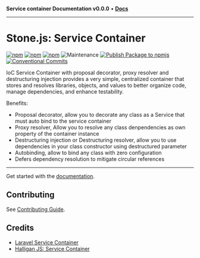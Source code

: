 **Service container Documentation v0.0.0** • [**Docs**](modules.md)

***

# Stone.js: Service Container

[![npm](https://img.shields.io/npm/l/@stone-js/service-container)](https://opensource.org/licenses/Apache-2.0)
[![npm](https://img.shields.io/npm/v/@stone-js/service-container)](https://www.npmjs.com/package/@stone-js/service-container)
[![npm](https://img.shields.io/npm/dm/@stone-js/service-container)](https://www.npmjs.com/package/@stone-js/service-container)
![Maintenance](https://img.shields.io/maintenance/yes/2024)
[![Publish Package to npmjs](https://github.com/stonemjs/service-container/actions/workflows/release.yml/badge.svg)](https://github.com/stonemjs/service-container/actions/workflows/release.yml)
[![Conventional Commits](https://img.shields.io/badge/Conventional%20Commits-1.0.0-yellow.svg)](https://conventionalcommits.org)

IoC Service Container with proposal decorator, proxy resolver and destructuring injection provides a very simple, centralized container that stores and resolves libraries, objects, and values to better organize code, manage dependencies, and enhance testability.

Benefits:

- Proposal decorator, allow you to decorate any class as a Service that must auto bind to the service container
- Proxy resolver, Allow you to resolve any class denpendencies as own property of the container instance
- Destructuring injection or Destructuring resolver, allow you to use dependencies in your class constructor using destructured parameter
- Autobinding, allow to bind any class with zero configuration
- Defers dependency resolution to mitigate circular references

---

Get started with the [documentation](https://stonejs.com/cookbook/service-container).

## Contributing

See [Contributing Guide](https://github.com/stonemjs/service-container/blob/main/CONTRIBUTING.md).

## Credits
- [Laravel Service Container](https://github.com/illuminate/container)
- [Halligan JS: Service Container](https://github.com/halliganjs/service-container)
